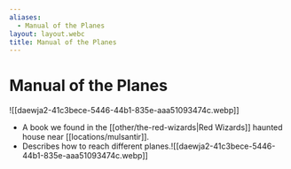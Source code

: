 ```yaml
---
aliases:
  - Manual of the Planes
layout: layout.webc
title: Manual of the Planes
---
```

# Manual of the Planes

![[daewja2-41c3bece-5446-44b1-835e-aaa51093474c.webp]]

- A book we found in the [[other/the-red-wizards|Red Wizards]] haunted house near [[locations/mulsantir]].
- Describes how to reach different planes.![[daewja2-41c3bece-5446-44b1-835e-aaa51093474c.webp]]
